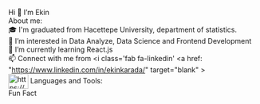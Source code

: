 Hi 👋  I’m Ekin </br>
About me: </br> 
🎓  I'm graduated from Hacettepe University, department of statistics.</br>
👀 I’m interested in Data Analyze, Data Science and Frontend Development </br>
🌱 I’m currently learning React.js </br> 
📫 Connect with me from <i class='fab fa-linkedin' <a href: "https://www.linkedin.com/in/ekinkarada/" target="blank" ></i>
 </br>
   <a href="https://linkedin.com/in/https://www.linkedin.com/in/ekinkarada" target="blank"><img align="center" src="https://raw.githubusercontent.com/rahuldkjain/github-profile-readme-generator/master/src/images/icons/Social/linked-in-alt.svg" alt="https://www.linkedin.com/in/ekinkarada" height="30" width="40" /></a>
   Languages and Tools:   
   Fun Fact 


<!---
ekinkarada/ekinkarada is a ✨ special ✨ repository because its `README.md` (this file) appears on your GitHub profile.
You can click the Preview link to take a look at your changes.
--->
